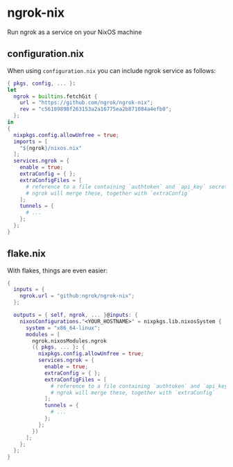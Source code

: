 ngrok-nix
=========

Run ngrok as a service on your NixOS machine

configuration.nix
---------

When using `configuration.nix` you can include ngrok service as follows:

```nix
{ pkgs, config, ... }:
let
  ngrok = builtins.fetchGit {
    url = "https://github.com/ngrok/ngrok-nix";
    rev = "c56189898f263153a2a16775ea2b871084a4efb0";
  };
in
{
  nixpkgs.config.allowUnfree = true;
  imports = [
    "${ngrok}/nixos.nix"
  ];
  services.ngrok = {
    enable = true;
    extraConfig = { };
    extraConfigFiles = [
      # reference to a file containing `authtoken` and `api_key` secrets
      # ngrok will merge these, together with `extraConfig`
    ];
    tunnels = {
      # ...
    };
  };
}
```

flake.nix
---------

With flakes, things are even easier:

```nix
{
  inputs = {
    ngrok.url = "github:ngrok/ngrok-nix";
  };

  outputs = { self, ngrok, ... }@inputs: {
    nixosConfigurations."<YOUR_HOSTNAME>" = nixpkgs.lib.nixosSystem {
      system = "x86_64-linux";
      modules = [
        ngrok.nixosModules.ngrok
        ({ pkgs, ... }: {
          nixpkgs.config.allowUnfree = true;
          services.ngrok = {
            enable = true;
            extraConfig = { };
            extraConfigFiles = [
              # reference to a file containing `authtoken` and `api_key` secrets
              # ngrok will merge these, together with `extraConfig`
            ];
            tunnels = {
              # ...
            };
          };
        })
      ];
    };
  };
}
```

